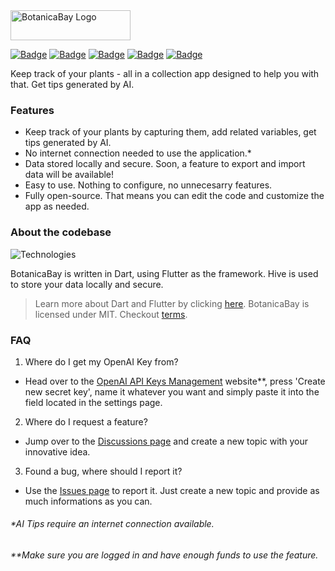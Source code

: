 <img src="https://i.imgur.com/fLZb9uX.png" alt="BotanicaBay Logo" width="192" height="48">

[![Badge](https://img.shields.io/badge/version-0.6.8-yellow?style=for-the-badge)](https://github.com/sauciucrazvan/botanicabay/releases)
[![Badge](https://img.shields.io/github/forks/sauciucrazvan/botanicabay?style=for-the-badge)](https://github.com/sauciucrazvan/botanicabay/forks)
[![Badge](https://img.shields.io/github/stars/sauciucrazvan/botanicabay?style=for-the-badge)](https://github.com/sauciucrazvan/botanicabay/stargazers)
[![Badge](https://img.shields.io/github/issues/sauciucrazvan/botanicabay?style=for-the-badge)](https://github.com/sauciucrazvan/botanicabay/issues)
[![Badge](https://img.shields.io/badge/License-MIT-yellow.svg?style=for-the-badge)](https://opensource.org/licenses/MIT)

Keep track of your plants - all in a collection app designed to help you with that. Get tips generated by AI.

### Features
- Keep track of your plants by capturing them, add related variables, get tips generated by AI.
- No internet connection needed to use the application.*
- Data stored locally and secure. Soon, a feature to export and import data will be available!
- Easy to use. Nothing to configure, no unnecesarry features.
- Fully open-source. That means you can edit the code and customize the app as needed.

### About the codebase

![Technologies](https://skillicons.dev/icons?i=dart,flutter)

BotanicaBay is written in Dart, using Flutter as the framework. Hive is used to store your data locally and secure.

> Learn more about Dart and Flutter by clicking [here](https://docs.flutter.dev/).
> BotanicaBay is licensed under MIT. Checkout [terms](https://github.com/sauciucrazvan/botanicabay?tab=MIT-1-ov-file).

### FAQ

1. Where do I get my OpenAI Key from?
- Head over to the [OpenAI API Keys Management](https://platform.openai.com/api-keys) website**, press 'Create new secret key', name it whatever you want and simply paste it into the field located in the settings page.

2. Where do I request a feature?
- Jump over to the [Discussions page](https://github.com/sauciucrazvan/botanicabay/discussions) and create a new topic with your innovative idea.

3. Found a bug, where should I report it?
- Use the [Issues page](https://github.com/sauciucrazvan/botanicabay/issues) to report it. Just create a new topic and provide as much informations as you can.

###### *AI Tips require an internet connection available.
###### **Make sure you are logged in and have enough funds to use the feature.
